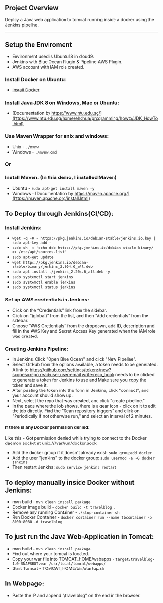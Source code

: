 ## Project Overview

Deploy a Java web application to tomcat running inside a docker using the Jenkins pipeline. 

---

## Setup the Enviroment

* Environment used is Ubuntu18 in cloud9.
* Jenkins with Blue Ocean Plugin & Pipeline-AWS Plugin.
* AWS account with IAM role created.

### Install Docker on Ubuntu:

* [Install Docker](https://docs.docker.com/engine/install/ubuntu/) 

### Install Java JDK 8 on Windows, Mac or Ubuntu:

* [Documentation by https://www.ntu.edu.sg/](https://www.ntu.edu.sg/home/ehchua/programming/howto/JDK_HowTo.html)

### Use Maven Wrapper for unix and windows:

* Unix - `./mvnw`
* Windows - `./mvnw.cmd`

### Or 

### Install Maven: (In this demo, I installed Maven)

* Ubuntu - `sudo apt-get install maven -y`
* Windows - [Documentation by https://maven.apache.org/](https://maven.apache.org/install.html)

## To Deploy through Jenkins(CI/CD):

### Install Jenkins:

* `wget -q -O - https://pkg.jenkins.io/debian-stable/jenkins.io.key | sudo apt-key add -`
* `sudo sh -c 'echo deb https://pkg.jenkins.io/debian-stable binary/ >> /etc/apt/sources.list'`
* `sudo apt-get update`
* `wget https://pkg.jenkins.io/debian-stable/binary/jenkins_2.204.6_all.deb`
* `sudo apt install ./jenkins_2.204.6_all.deb -y`
* `sudo systemctl start jenkins`
* `sudo systemctl enable jenkins`
* `sudo systemctl status jenkins`

### Set up AWS credentials in Jenkins:

* Click on the “Credentials” link from the sidebar.
* Click on "(global)" from the list, and then "Add credentials" from the sidebar.
* Choose "AWS Credentials" from the dropdown, add ID, description and fill in the AWS Key and Secret Access Key generated when the IAM role was created.

### Creating Jenkins Pipeline:

* In Jenkins, Click "Open Blue Ocean" and click "New Pipeline".
* Select GitHub from the options available, a token needs to be generated. A link to https://github.com/settings/tokens/new?scopes=repo,read:user,user:email,write:repo_hook needs to be clicked to generate a token for Jenkins to use and Make sure you copy the token and save it.
* After pasting the token into the form in Jenkins, click "connect", and your account should show up.
* Next, select the repo that was created, and click "create pipeline."
* In the page where the job shows, there is a gear icon - click on it to edit the job directly. Find the "Scan repository triggers" and click on "Periodically if not otherwise run," and select an interval of 2 minutes.

#### If there is any Docker permission denied:
Like this - Got permission denied while trying to connect to the Docker daemon socket at unix:///var/run/docker.sock
* Add the docker group if it doesn't already exist: `sudo groupadd docker`
* Add the user "jenkins" to the docker group: `sudo usermod -a -G docker jenkins`
* Then restart Jenkins: `sudo service jenkins restart`

## To deploy manually inside Docker without Jenkins:

* mvn build - `mvn clean install package`
* Docker image build - `docker build -t travelblog .`
* Remove any running Container - `./stop-container.sh`
* Run Docker Container - `docker container run --name tbcontainer -p 8000:8080 -d travelblog`

## To just run the Java Web-Application in Tomcat:

* mvn build - `mvn clean install package`
* Find out where your tomcat is located.
* Copy your war file into TOMCAT_HOME/webapps - `target/travelblog-1.0-SNAPSHOT.war /usr/local/tomcat/webapps/`
* Start Tomcat - TOMCAT_HOME/bin/startup.sh

## In Webpage:

* Paste the IP and append “/travelblog” on the end in the browser.
